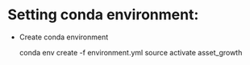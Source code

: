 # Setting conda environment:

- Create conda environment

    conda env create -f environment.yml
    source activate asset_growth

